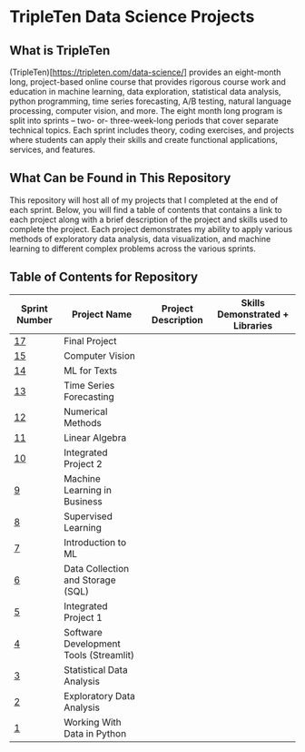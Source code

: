 # TripleTen Data Science Projects

## What is TripleTen
(TripleTen)[https://tripleten.com/data-science/] provides an eight-month long, project-based online course that provides rigorous course work and education in machine learning, data exploration, statistical data analysis, python programming, time series forecasting, A/B testing, natural language processing, computer vision, and more. The eight month long program is split into sprints – two- or- three-week-long periods that cover separate technical topics. Each sprint includes theory, coding exercises, and projects where students can apply their skills and create functional applications, services, and features. 

## What Can be Found in This Repository
This repository will host all of my projects that I completed at the end of each sprint. Below, you will find a table of contents that contains a link to each project along with a brief description of the project and skills used to complete the project. Each project demonstrates my ability to apply various methods of exploratory data analysis, data visualization, and machine learning to different complex problems across the various sprints. 

## Table of Contents for Repository
| Sprint Number                                                                                                                                  | Project Name                           | Project Description | Skills Demonstrated + Libraries |
|------------------------------------------------------------------------------------------------------------------------------------------------|----------------------------------------|---------------------|---------------------------------|
| [17](https://github.com/brandon-levan/TripleTen-Data-Science-Projects/tree/main/Sprint%2017%20-%20Final%20Project)                             | Final Project                          |                     |                                 |
| [15](https://github.com/brandon-levan/TripleTen-Data-Science-Projects/tree/main/Sprint%2015%20-%20Computer%20Vision)                           | Computer Vision                        |                     |                                 |
| [14](https://github.com/brandon-levan/TripleTen-Data-Science-Projects/tree/main/Sprint%2014%20-%20ML%20for%20Texts)                            | ML for Texts                           |                     |                                 |
| [13](https://github.com/brandon-levan/TripleTen-Data-Science-Projects/tree/main/Sprint%2013%20-%20Time%20Series)                               | Time Series Forecasting                |                     |                                 |
| [12](https://github.com/brandon-levan/TripleTen-Data-Science-Projects/tree/main/Sprint%2012%20-%20Numerical%20Methods)                         | Numerical Methods                      |                     |                                 |
| [11](https://github.com/brandon-levan/TripleTen-Data-Science-Projects/tree/main/Sprint%2011%20-%20Linear%20Algebra)                            | Linear Algebra                         |                     |                                 |
| [10](https://github.com/brandon-levan/TripleTen-Data-Science-Projects/tree/main/Sprint%2010%20-%20Integrated%20Project%202)                    | Integrated Project 2                   |                     |                                 |
| [9](https://github.com/brandon-levan/TripleTen-Data-Science-Projects/tree/main/Sprint%2009%20-%20Machine%20Learning%20in%20Business)           | Machine Learning in Business           |                     |                                 |
| [8](https://github.com/brandon-levan/TripleTen-Data-Science-Projects/tree/main/Sprint%2008%20-%20Surpervised%20Learning)                       | Supervised Learning                    |                     |                                 |
| [7](https://github.com/brandon-levan/TripleTen-Data-Science-Projects/tree/main/Sprint%2007%20-%20Introduction%20to%20ML)                       | Introduction to ML                     |                     |                                 |
| [6](https://github.com/brandon-levan/TripleTen-Data-Science-Projects/tree/main/Sprint%2006%20-%20Data%20Collection%20and%20Storage%20(SQL))    | Data Collection and Storage (SQL)      |                     |                                 |
| [5](https://github.com/brandon-levan/TripleTen-Data-Science-Projects/tree/main/Sprint%2005%20-%20Integrated%20Project%201)                     | Integrated Project 1                   |                     |                                 |
| [4](https://github.com/brandon-levan/TripleTen-Data-Science-Projects/tree/main/Sprint%2004%20-%20Software%20Development%20Tools%20(Streamlit)) | Software Development Tools (Streamlit) |                     |                                 |
| [3](https://github.com/brandon-levan/TripleTen-Data-Science-Projects/tree/main/Sprint%2003%20-%20Statistical%20Data%20Analysis)                | Statistical Data Analysis              |                     |                                 |
| [2](https://github.com/brandon-levan/TripleTen-Data-Science-Projects/tree/main/Sprint%2002%20-%20Exploratory%20Data%20Analysis%20(EDA))        | Exploratory Data Analysis              |                     |                                 |
| [1](https://github.com/brandon-levan/TripleTen-Data-Science-Projects/tree/main/Sprint%2001%20-%20Working%20With%20Data%20in%20Python)          | Working With Data in Python            |                     |                                 |
